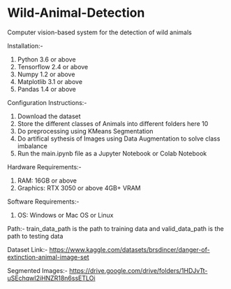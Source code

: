 # Wild-Animal-Detection
Computer vision-based system for the detection of wild animals 

Installation:-
1) Python 3.6 or above
2) Tensorflow 2.4 or above
3) Numpy 1.2 or above
4) Matplotlib 3.1 or above
5) Pandas 1.4 or above

Configuration Instructions:-
1) Download the dataset
2) Store the different classes of Animals into different folders here 10
3) Do preprocessing using KMeans Segmentation
4) Do artifical sythesis of Images using Data Augmentation to solve class imbalance
5) Run the main.ipynb file as a Jupyter Notebook or Colab Notebook

Hardware Requirements:-
1) RAM: 16GB or above
2) Graphics: RTX 3050 or above 4GB+ VRAM

Software Requirements:-
1) OS: Windows or Mac OS or Linux

Path:- train_data_path is the path to training data and valid_data_path is the path to testing data

Dataset Link:- https://www.kaggle.com/datasets/brsdincer/danger-of-extinction-animal-image-set 

Segmented Images:- https://drive.google.com/drive/folders/1HDJvTt-uSEchqwI2iHNZR18n6ssETLOi
